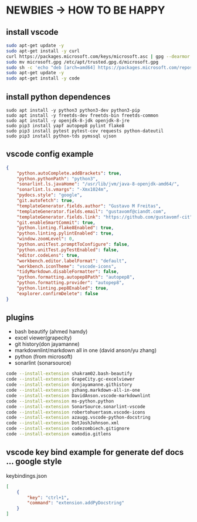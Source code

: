 # NEWBIES -> HOW TO BE HAPPY

## install vscode

```bash
sudo apt-get update -y
sudo apt-get install -y curl
curl https://packages.microsoft.com/keys/microsoft.asc | gpg --dearmor > microsoft.gpg
sudo mv microsoft.gpg /etc/apt/trusted.gpg.d/microsoft.gpg
sudo sh -c 'echo "deb [arch=amd64] https://packages.microsoft.com/repos/vscode stable main" > /etc/apt/sources.list.d/vscode.list'
sudo apt-get update -y
sudo apt-get install -y code
```

## install python dependences

```bass
sudo apt install -y python3 python3-dev python3-pip
sudo apt install -y freetds-dev freetds-bin freetds-common
sudo apt install -y openjdk-8-jdk openjdk-8-jre
sudo pip3 install yapf autopep8 pylint flake8
sudo pip3 install pytest pytest-cov requests python-dateutil
sudo pip3 install python-tds pymssql ujson
```

## vscode config example

```json
{
    "python.autoComplete.addBrackets": true,
    "python.pythonPath": "python3",
    "sonarlint.ls.javaHome": "/usr/lib/jvm/java-8-openjdk-amd64/",
    "sonarlint.ls.vmargs": "-Xmx1024m",
    "pydocs.style": "google",
    "git.autofetch": true,
    "templateGenerator.fields.author": "Gustavo M Freitas",
    "templateGenerator.fields.email": "gustavomf@ciandt.com",
    "templateGenerator.fields.link": "https://github.com/gustavomf-cit",
    "git.enableSmartCommit": true,
    "python.linting.flake8Enabled": true,
    "python.linting.pylintEnabled": true,
    "window.zoomLevel": 0,
    "python.unitTest.promptToConfigure": false,
    "python.unitTest.pyTestEnabled": false,
    "editor.codeLens": true,
    "workbench.editor.labelFormat": "default",
    "workbench.iconTheme": "vscode-icons",
    "tidyMarkdown.disableFormatter": false,
    "python.formatting.autopep8Path": "autopep8",
    "python.formatting.provider": "autopep8",
    "python.linting.pep8Enabled": true,
    "explorer.confirmDelete": false
}
```

## plugins

- bash beautify (ahmed hamdy)
- excel viewer(grapecity)
- git history(don jayamanne)
- markdownlint/markdown all in one (david anson/yu zhang)
- python (from microsoft)
- sonarlint (sonarsource)

```bash
code --install-extension shakram02.bash-beautify
code --install-extension GrapeCity.gc-excelviewer
code --install-extension donjayamanne.githistory
code --install-extension yzhang.markdown-all-in-one
code --install-extension DavidAnson.vscode-markdownlint
code --install-extension ms-python.python
code --install-extension SonarSource.sonarlint-vscode
code --install-extension robertohuertasm.vscode-icons
code --install-extension azaugg.vscode-python-docstring
code --install-extension DotJoshJohnson.xml
code --install-extension codezombiech.gitignore
code --install-extension eamodio.gitlens

```

## vscode key bind example for generate def docs ... google style

keybindings.json

```json
[
    {
        "key": "ctrl+1",
        "command": "extension.addPyDocstring"
    }
]
```
